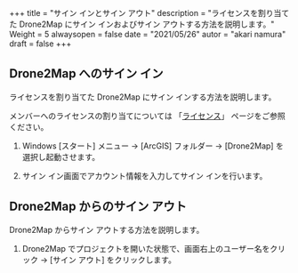 +++
title = "サイン インとサイン アウト"
description = "ライセンスを割り当てた Drone2Map にサイン インおよびサイン アウトする方法を説明します。"
Weight = 5
alwaysopen = false
date = "2021/05/26"
autor = "akari namura" 
draft = false 
+++


## Drone2Map へのサイン イン

ライセンスを割り当てた Drone2Map にサイン インする方法を説明します。

メンバーへのライセンスの割り当てについては
 「[ライセンス](https://doc.esrij.com/online/get-started/administer/license/assign/)」 
ページをご参照ください。

1.  Windows \[スタート\] メニュー → \[ArcGIS\] フォルダー →
    \[Drone2Map\] を選択し起動させます。

2.  サイン イン画面でアカウント情報を入力してサイン インを行います。

## Drone2Map からのサイン アウト

Drone2Map からサイン アウトする方法を説明します。

1.  Drone2Map
    でプロジェクトを開いた状態で、画面右上のユーザー名をクリック →
    \[サイン アウト\] をクリックします。
